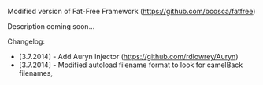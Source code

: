 Modified version of Fat-Free Framework (https://github.com/bcosca/fatfree)

Description coming soon...

Changelog:
* [3.7.2014] - Add Auryn Injector (https://github.com/rdlowrey/Auryn)
* [3.7.2014] - Modified autoload filename format to look for camelBack filenames,
